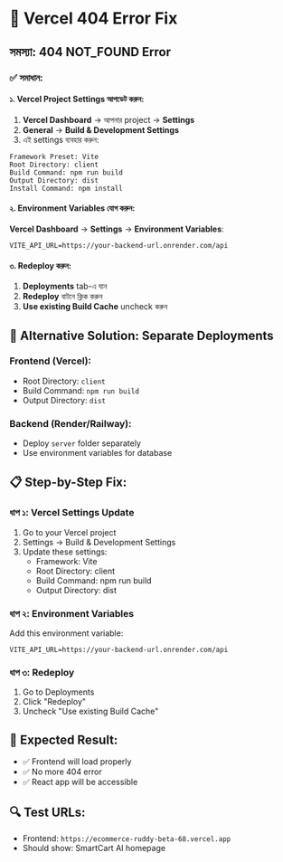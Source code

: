 # 🔧 Vercel 404 Error Fix

## সমস্যা: 404 NOT_FOUND Error

### ✅ **সমাধান:**

#### **১. Vercel Project Settings আপডেট করুন:**

1. **Vercel Dashboard** → আপনার project → **Settings**
2. **General** → **Build & Development Settings**
3. এই settings ব্যবহার করুন:

```
Framework Preset: Vite
Root Directory: client
Build Command: npm run build
Output Directory: dist
Install Command: npm install
```

#### **২. Environment Variables যোগ করুন:**

**Vercel Dashboard** → **Settings** → **Environment Variables**:

```
VITE_API_URL=https://your-backend-url.onrender.com/api
```

#### **৩. Redeploy করুন:**

1. **Deployments** tab-এ যান
2. **Redeploy** বাটনে ক্লিক করুন
3. **Use existing Build Cache** uncheck করুন

## 🚀 **Alternative Solution: Separate Deployments**

### **Frontend (Vercel):**
- Root Directory: `client`
- Build Command: `npm run build`
- Output Directory: `dist`

### **Backend (Render/Railway):**
- Deploy `server` folder separately
- Use environment variables for database

## 📋 **Step-by-Step Fix:**

### **ধাপ ১: Vercel Settings Update**
1. Go to your Vercel project
2. Settings → Build & Development Settings
3. Update these settings:
   - Framework: Vite
   - Root Directory: client
   - Build Command: npm run build
   - Output Directory: dist

### **ধাপ ২: Environment Variables**
Add this environment variable:
```
VITE_API_URL=https://your-backend-url.onrender.com/api
```

### **ধাপ ৩: Redeploy**
1. Go to Deployments
2. Click "Redeploy"
3. Uncheck "Use existing Build Cache"

## 🎯 **Expected Result:**
- ✅ Frontend will load properly
- ✅ No more 404 error
- ✅ React app will be accessible

## 🔍 **Test URLs:**
- Frontend: `https://ecommerce-ruddy-beta-68.vercel.app`
- Should show: SmartCart AI homepage
